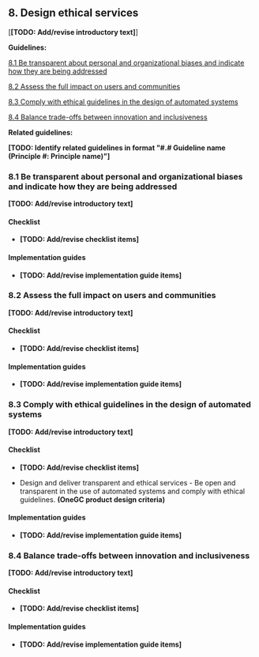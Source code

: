 ## 8. Design ethical services

[**[TODO: Add/revise introductory text]**]

**Guidelines:**

[8.1 Be transparent about personal and organizational biases and indicate how they are being addressed](#user-content-81-be-transparent-about-personal-and-organizational-biases-and-indicate-how-they-are-being-addressed)

[8.2 Assess the full impact on users and communities](#user-content-82-assess-the-full-impact-on-users-and-communities)

[8.3 Comply with ethical guidelines in the design of automated systems](#user-content-83-comply-with-ethical-guidelines-in-the-design-of-automated-systems)

[8.4 Balance trade-offs between innovation and inclusiveness](#user-content-84-balance-trade-offs-between-innovation-and-inclusiveness)

**Related guidelines:**

**[TODO: Identify related guidelines in format "\#.\# Guideline name (Principle #: Principle name)"]**

### 8.1 Be transparent about personal and organizational biases and indicate how they are being addressed


**[TODO: Add/revise introductory text]**

#### Checklist

- **[TODO: Add/revise checklist items]**

#### Implementation guides

- **[TODO: Add/revise implementation guide items]**

### 8.2 Assess the full impact on users and communities

**[TODO: Add/revise introductory text]**

#### Checklist

- **[TODO: Add/revise checklist items]**

#### Implementation guides

- **[TODO: Add/revise implementation guide items]**

### 8.3 Comply with ethical guidelines in the design of automated systems

**[TODO: Add/revise introductory text]**

#### Checklist

- **[TODO: Add/revise checklist items]**

- Design and deliver transparent and ethical services - Be open and transparent in the use of automated systems and comply with ethical guidelines. **(OneGC product design criteria)**

#### Implementation guides

- **[TODO: Add/revise implementation guide items]**

### 8.4 Balance trade-offs between innovation and inclusiveness


**[TODO: Add/revise introductory text]**

#### Checklist

- **[TODO: Add/revise checklist items]**

#### Implementation guides

- **[TODO: Add/revise implementation guide items]**
